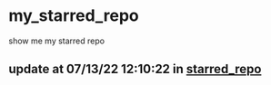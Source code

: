 # my_starred_repo
show me my starred repo

update at 07/13/22 12:10:22 in [starred_repo](./index.html)
---

